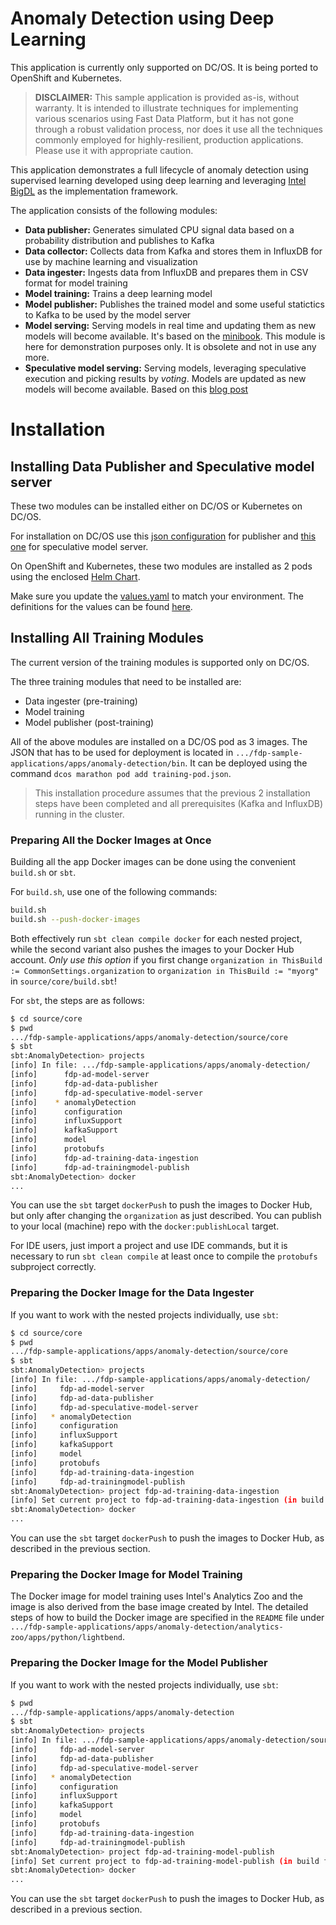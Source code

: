 # Anomaly Detection using Deep Learning

This application is currently only supported on DC/OS. It is being ported to OpenShift and Kubernetes.

> **DISCLAIMER:** This sample application is provided as-is, without warranty. It is intended to illustrate techniques for implementing various scenarios using Fast Data Platform, but it has not gone through a robust validation process, nor does it use all the techniques commonly employed for highly-resilient, production applications. Please use it with appropriate caution.

This application demonstrates a full lifecycle of anomaly detection using supervised learning developed using deep learning and leveraging [Intel BigDL](https://software.intel.com/en-us/articles/bigdl-distributed-deep-learning-on-apache-spark) as the implementation framework.

The application consists of the following modules:

* **Data publisher:** Generates simulated CPU signal data based on a probability distribution and publishes to Kafka
* **Data collector:** Collects data from Kafka and stores them in InfluxDB for use by machine learning and visualization
* **Data ingester:** Ingests data from InfluxDB and prepares them in CSV format for model training
* **Model training:** Trains a deep learning model
* **Model publisher:** Publishes the trained model and some useful statictics to Kafka to be used by the model server
* **Model serving:** Serving models in real time and updating them as new models will become available. It's based on the
[minibook](https://www.lightbend.com/blog/serving-machine-learning-models-free-oreilly-ebook-from-lightbend). This module is here for demonstration purposes only. It is obsolete and not in use any more.
* **Speculative model serving:** Serving models, leveraging speculative execution and picking results by _voting_. Models are updated as new models will become available. Based on this [blog post](https://developer.lightbend.com/blog/2018-05-24-speculative-model-serving/index.html)

# Installation

## Installing Data Publisher and Speculative model server

These two modules can be installed either on DC/OS or Kubernetes on DC/OS.

For installation on DC/OS use this [json configuration](/apps/anomaly-detection/source/core/adpublisher/src/main/resources/adpublisher.json)
for publisher and  [this one](/apps/anomaly-detection/source/core/adspeculativemodelserver/src/main/resources/adspeculativemodelserver.json) for speculative model server.

On OpenShift and Kubernetes, these two modules are installed as 2 pods using the enclosed [Helm Chart](/apps/anomaly-detection/helm).

Make sure you update the [values.yaml](/apps/anomaly-detection/helm/values.yaml) to match your environment. The definitions for the values can be found [here](/apps/anomaly-detection/helm/values-metadata.yaml).

## Installing All Training Modules

The current version of the training modules is supported only on DC/OS.

The three training modules that need to be installed are:

* Data ingester (pre-training)
* Model training
* Model publisher (post-training)

All of the above modules are installed on a DC/OS pod as 3 images. The JSON that has to be used for deployment is located in `.../fdp-sample-applications/apps/anomaly-detection/bin`. It can be deployed using the command `dcos marathon pod add training-pod.json`.

> This installation procedure assumes that the previous 2 installation steps have been completed and all prerequisites (Kafka and InfluxDB) running in the cluster.

### Preparing All the Docker Images at Once

Building all the app Docker images can be done using the convenient `build.sh` or `sbt`.

For `build.sh`, use one of the following commands:

```bash
build.sh
build.sh --push-docker-images
```

Both effectively run `sbt clean compile docker` for each nested project, while the second variant also pushes the images to your Docker Hub account. _Only use this option_ if you first change `organization in ThisBuild := CommonSettings.organization` to `organization in ThisBuild := "myorg"` in `source/core/build.sbt`!

For `sbt`, the steps are as follows:

```bash
$ cd source/core
$ pwd
.../fdp-sample-applications/apps/anomaly-detection/source/core
$ sbt
sbt:AnomalyDetection> projects
[info] In file: .../fdp-sample-applications/apps/anomaly-detection/
[info]      fdp-ad-model-server
[info]      fdp-ad-data-publisher
[info]      fdp-ad-speculative-model-server
[info]    * anomalyDetection
[info]      configuration
[info]      influxSupport
[info]      kafkaSupport
[info]      model
[info]      protobufs
[info]      fdp-ad-training-data-ingestion
[info]      fdp-ad-trainingmodel-publish
sbt:AnomalyDetection> docker
...
```

You can use the `sbt` target `dockerPush` to push the images to Docker Hub, but only after changing the `organization` as just described. You can publish to your local (machine) repo with the `docker:publishLocal` target.

For IDE users, just import a project and use IDE commands, but it is necessary to run `sbt clean compile` at least once to compile the `protobufs` subproject correctly.

### Preparing the Docker Image for the Data Ingester

If you want to work with the nested projects individually, use `sbt`:

```bash
$ cd source/core
$ pwd
.../fdp-sample-applications/apps/anomaly-detection/source/core
$ sbt
sbt:AnomalyDetection> projects
[info] In file: .../fdp-sample-applications/apps/anomaly-detection/
[info] 	   fdp-ad-model-server
[info] 	   fdp-ad-data-publisher
[info] 	   fdp-ad-speculative-model-server
[info] 	 * anomalyDetection
[info] 	   configuration
[info] 	   influxSupport
[info] 	   kafkaSupport
[info] 	   model
[info] 	   protobufs
[info] 	   fdp-ad-training-data-ingestion
[info] 	   fdp-ad-trainingmodel-publish
sbt:AnomalyDetection> project fdp-ad-training-data-ingestion
[info] Set current project to fdp-ad-training-data-ingestion (in build file: ..)
sbt:AnomalyDetection> docker
...
```

You can use the `sbt` target `dockerPush` to push the images to Docker Hub, as described in the previous section.

### Preparing the Docker Image for Model Training

The Docker image for model training uses Intel's Analytics Zoo and the image is also derived from the base image created by Intel. The detailed steps of how to build the Docker image are specified in the `README` file under `.../fdp-sample-applications/apps/anomaly-detection/analytics-zoo/apps/python/lightbend`.

### Preparing the Docker Image for the Model Publisher

If you want to work with the nested projects individually, use `sbt`:

```bash
$ pwd
.../fdp-sample-applications/apps/anomaly-detection
$ sbt
sbt:AnomalyDetection> projects
[info] In file: .../fdp-sample-applications/apps/anomaly-detection/source/core
[info] 	   fdp-ad-model-server
[info] 	   fdp-ad-data-publisher
[info] 	   fdp-ad-speculative-model-server
[info] 	 * anomalyDetection
[info] 	   configuration
[info] 	   influxSupport
[info] 	   kafkaSupport
[info] 	   model
[info] 	   protobufs
[info] 	   fdp-ad-training-data-ingestion
[info] 	   fdp-ad-trainingmodel-publish
sbt:AnomalyDetection> project fdp-ad-training-model-publish
[info] Set current project to fdp-ad-training-model-publish (in build file: ..)
sbt:AnomalyDetection> docker
...
```

You can use the `sbt` target `dockerPush` to push the images to Docker Hub, as described in a previous section.
